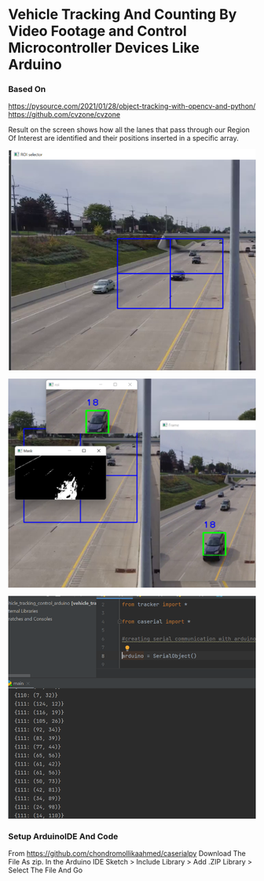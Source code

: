 # Vehicle Tracking And Counting By Video Footage and Control Microcontroller  Devices Like Arduino

### Based On 
https://pysource.com/2021/01/28/object-tracking-with-opencv-and-python/
https://github.com/cvzone/cvzone


Result on the screen shows how all the lanes that pass through our Region Of Interest  are identified and their positions inserted in a specific array.

![Select Region Of Interest](https://raw.githubusercontent.com/chondromollikaahmed/vehicle_tracking_control_arduino/master/images/roiselect.png)


![Results](https://raw.githubusercontent.com/chondromollikaahmed/vehicle_tracking_control_arduino/master/images/result.png)

![Array Result Of Points](https://raw.githubusercontent.com/chondromollikaahmed/vehicle_tracking_control_arduino/master/images/detecarray.png)

### Setup ArduinoIDE And Code 
From https://github.com/chondromollikaahmed/caserialpy 
Download The File As zip.
In the Arduino IDE Sketch > Include Library > Add .ZIP Library > Select The File And Go



